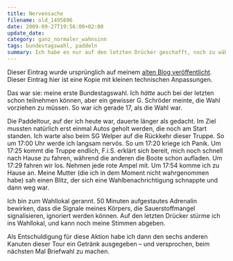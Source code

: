 ```yaml
---
title: Nervensache
filename: old_1495696
date: 2009-09-27T19:56:00+02:00
update_date:
category: ganz_normaler_wahnsinn
tags: bundestagswahl, paddeln
summary: Ich habe es nur auf den letzten Drücker geschafft, noch zu wählen.
---
```

Dieser Eintrag wurde ursprünglich auf meinem [alten Blog veröffentlicht](https://stu.blogger.de/stories/1495696/). Dieser Eintrag hier ist eine Kopie mit kleinen technischen Anpassungen.

Das war sie: meine erste Bundestagswahl. Ich _hätte_ auch bei der letzten schon teilnehmen können, aber ein gewisser G. Schröder meinte, die Wahl vorziehen zu müssen. So war ich gerade 17, als die Wahl war.

Die Paddeltour, auf der ich heute war, dauerte länger als gedacht. Im Ziel mussten natürlich erst einmal Autos geholt werden, die noch am Start standen. Ich warte also beim SG Welper auf die Rückkehr dieser Truppe. So um 17:00 Uhr werde ich langsam nervös. So um 17:20 kriege ich Panik. Um 17:25 kommt die Truppe endlich, F.i.S. erklärt sich bereit, mich noch schnell nach Hause zu fahren, während die anderen die Boote schon aufladen. Um 17:29 fahren wir los. Nehmen jede rote Ampel mit. Um 17:54 komme ich zu Hause an. Meine Mutter (die ich in dem Moment nicht wahrgenommen habe) sah einen Blitz, der sich eine Wahlbenachrichtigung schnappte und dann weg war.

Ich bin zum Wahllokal gerannt. 50 Minuten aufgestautes Adrenalin bewirken, dass die Signale meines Körpers, die Sauerstoffmangel signalisieren, ignoriert werden können. Auf den letzten Drücker stürme ich ins Wahllokal, und kann noch meine Stimmen abgeben.

Als Entschuldigung für diese Aktion habe ich dann den sechs anderen Kanuten dieser Tour ein Getränk ausgegeben – und versprochen, beim nächsten Mal Briefwahl zu machen.
